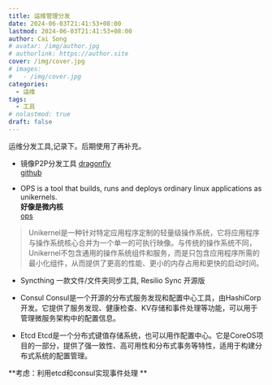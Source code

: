 ```yaml
---
title: 运维管理分发
date: 2024-06-03T21:41:53+08:00
lastmod: 2024-06-03T21:41:53+08:00
author: Cai Song
# avatar: /img/author.jpg
# authorlink: https://author.site
cover: /img/cover.jpg
# images:
#   - /img/cover.jpg
categories:
  - 运维
tags:
  - 工具
# nolastmod: true
draft: false
---
```


运维分发工具,记录下。后期使用了再补充。

<!--more-->

* 镜像P2P分发工具
[dragonfly](https://d7y.io/ "dragonfly")  
[github](https://github.com/dragonflyoss/Dragonfly2 "github")

* OPS is a tool that builds, runs and deploys ordinary linux applications as unikernels.  
**好像是微内核**  
[ops](https://ops.city/ "ops")  

> Unikernel是一种针对特定应用程序定制的轻量级操作系统，它将应用程序与操作系统核心合并为一个单一的可执行映像。与传统的操作系统不同，Unikernel不包含通用的操作系统组件和服务，而是只包含应用程序所需的最小化组件，从而提供了更高的性能、更小的内存占用和更快的启动时间。

* Syncthing 一款文件/文件夹同步工具, Resilio Sync 开源版  

* Consul Consul是一个开源的分布式服务发现和配置中心工具，由HashiCorp开发。它提供了服务发现、健康检查、KV存储和事件处理等功能，可以用于管理微服务架构中的配置信息。  

* Etcd Etcd是一个分布式键值存储系统，也可以用作配置中心。它是CoreOS项目的一部分，提供了强一致性、高可用性和分布式事务等特性，适用于构建分布式系统的配置管理。  


**考虑：利用etcd和consul实现事件处理 **  



